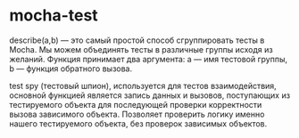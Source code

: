# mocha-test

describe(a,b) — это самый простой способ сгруппировать тесты в Mocha. 
Мы можем объединять тесты в различные группы исходя из желаний. Функция принимает два аргумента:
a — имя тестовой группы,
b — функция обратного вызова.

test spy (тестовый шпион), используется для тестов взаимодействия, основной функцией является запись данных и вызовов, поступающих из тестируемого объекта для последующей проверки корректности вызова зависимого объекта. Позволяет проверить логику именно нашего тестируемого объекта, без проверок зависимых объектов.